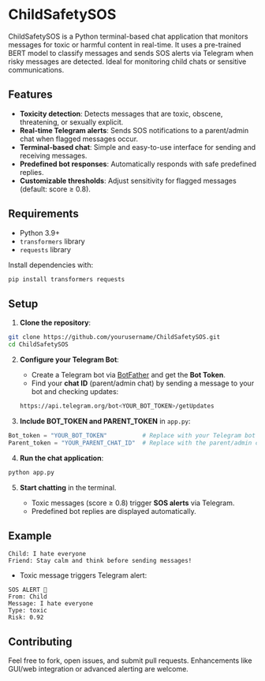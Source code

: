 # ChildSafetySOS

ChildSafetySOS is a Python terminal-based chat application that monitors messages for toxic or harmful content in real-time. It uses a pre-trained BERT model to classify messages and sends SOS alerts via Telegram when risky messages are detected. Ideal for monitoring child chats or sensitive communications.

## Features

* **Toxicity detection**: Detects messages that are toxic, obscene, threatening, or sexually explicit.
* **Real-time Telegram alerts**: Sends SOS notifications to a parent/admin chat when flagged messages occur.
* **Terminal-based chat**: Simple and easy-to-use interface for sending and receiving messages.
* **Predefined bot responses**: Automatically responds with safe predefined replies.
* **Customizable thresholds**: Adjust sensitivity for flagged messages (default: score ≥ 0.8).

## Requirements

* Python 3.9+
* `transformers` library
* `requests` library

Install dependencies with:

```bash
pip install transformers requests
```

## Setup

1. **Clone the repository**:

```bash
git clone https://github.com/yourusername/ChildSafetySOS.git
cd ChildSafetySOS
```

2. **Configure your Telegram Bot**:

   * Create a Telegram bot via [BotFather](https://t.me/BotFather) and get the **Bot Token**.
   * Find your **chat ID** (parent/admin chat) by sending a message to your bot and checking updates:

   ```bash
   https://api.telegram.org/bot<YOUR_BOT_TOKEN>/getUpdates
   ```

3. **Include BOT\_TOKEN and PARENT\_TOKEN** in `app.py`:

```python
Bot_token = "YOUR_BOT_TOKEN"          # Replace with your Telegram bot token
Parent_token = "YOUR_PARENT_CHAT_ID"  # Replace with the parent/admin chat ID
```

4. **Run the chat application**:

```bash
python app.py
```

5. **Start chatting** in the terminal.

   * Toxic messages (score ≥ 0.8) trigger **SOS alerts** via Telegram.
   * Predefined bot replies are displayed automatically.

## Example

```
Child: I hate everyone
Friend: Stay calm and think before sending messages!
```

* Toxic message triggers Telegram alert:

```
SOS ALERT 🚨
From: Child
Message: I hate everyone
Type: toxic
Risk: 0.92
```

## Contributing

Feel free to fork, open issues, and submit pull requests.
Enhancements like GUI/web integration or advanced alerting are welcome.
